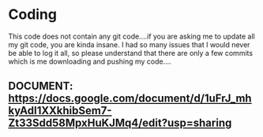 # Coding
This code does not contain any git code....if you are asking me to update all my git code, you are kinda insane. I had so many issues that I would never be able to log it all, so please understand that there are only a few commits which is me downloading and pushing my code....

## DOCUMENT: https://docs.google.com/document/d/1uFrJ_mhkyAdI1XXkhibSem7-Zt33Sdd58MpxHuKJMq4/edit?usp=sharing
